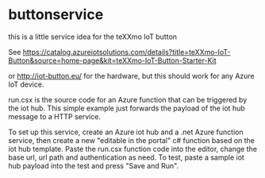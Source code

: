 # buttonservice
this is a little service idea for the teXXmo IoT button

See https://catalog.azureiotsolutions.com/details?title=teXXmo-IoT-Button&source=home-page&kit=teXXmo-IoT-Button-Starter-Kit

or http://iot-button.eu/ for the hardware, but this should work for any Azure IoT device.

run.csx is the source code for an Azure function that can be triggered by the iot hub. This simple example just forwards the payload of the iot hub message to a HTTP service. 

To set up this service, create an Azure iot hub and a .net Azure function service, then create a new "editable in the portal" c# function based on the iot hub template. Paste the run.csx function code into the editor, change the base url, url path and authentication as need. To test, paste a sample iot hub payload into the test and press "Save and Run".
